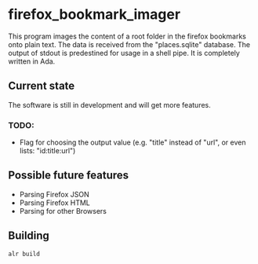 # firefox_bookmark_imager

This program images the content of a root folder in the firefox bookmarks onto plain text. The data is received from the "places.sqlite" database. The output of stdout is predestined for usage in a shell pipe. It is completely written in Ada.

## Current state

The software is still in development and will get more features.

### TODO:
- Flag for choosing the output value (e.g. "title" instead of "url", or even lists: "id:title:url")

## Possible future features
- Parsing Firefox JSON
- Parsing Firefox HTML
- Parsing for other Browsers

## Building

`alr build`